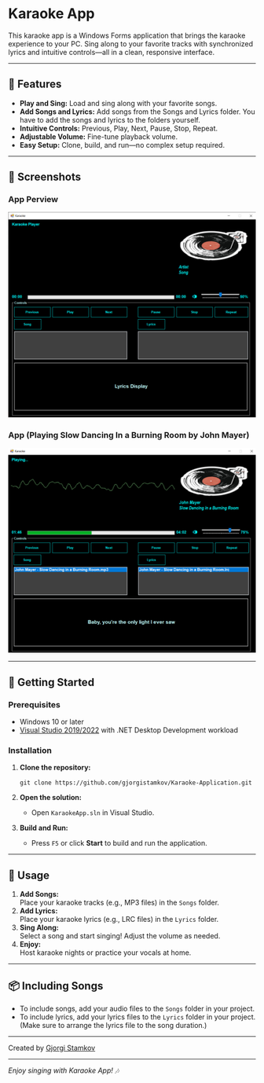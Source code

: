 # Karaoke App

This karaoke app is a Windows Forms application that brings the karaoke experience to your PC. 
Sing along to your favorite tracks with synchronized lyrics and intuitive controls—all in a clean, responsive interface.

---

## 🎵 Features

- **Play and Sing:** Load and sing along with your favorite songs.
- **Add Songs and Lyrics:** Add songs from the Songs and Lyrics folder. You have to add the songs and lyrics to the folders yourself.
- **Intuitive Controls:** Previous, Play, Next, Pause, Stop, Repeat.
- **Adjustable Volume:** Fine-tune playback volume.
- **Easy Setup:** Clone, build, and run—no complex setup required.

---

## 📸 Screenshots

### App Perview
![App Perview screenshot](Images/Screenshot_1.png)

### App (Playing Slow Dancing In a Burning Room by John Mayer)
![Playing Song screenshot](Images/Screenshot_2.png)

---

## 🚀 Getting Started

### Prerequisites

- Windows 10 or later
- [Visual Studio 2019/2022](https://visualstudio.microsoft.com/) with .NET Desktop Development workload

### Installation

1. **Clone the repository:**
    ```
    git clone https://github.com/gjorgistamkov/Karaoke-Application.git
    ```
2. **Open the solution:**
    - Open `KaraokeApp.sln` in Visual Studio.

3. **Build and Run:**
    - Press `F5` or click **Start** to build and run the application.

---

## 🎤 Usage

1. **Add Songs:**  
   Place your karaoke tracks (e.g., MP3 files) in the `Songs` folder.
2. **Add Lyrics:**  
   Place your karaoke lyrics (e.g., LRC files) in the `Lyrics` folder.
3. **Sing Along:**  
   Select a song and start singing! Adjust the volume as needed.
4. **Enjoy:**  
   Host karaoke nights or practice your vocals at home.

---

## 📦 Including Songs

- To include songs, add your audio files to the `Songs` folder in your project.
- To include lyrics, add your lyrics files to the `Lyrics` folder in your project.
  (Make sure to arrange the lyrics file to the song duration.)

---

Created by [Gjorgi Stamkov](https://github.com/gjorgistamkov)

---

*Enjoy singing with Karaoke App! 🎶*
